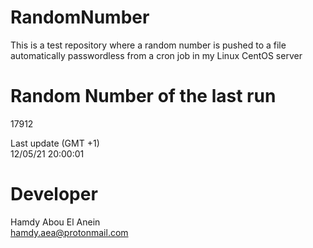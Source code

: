 # RandomNumber    
This is a test repository where a random number is pushed to a file automatically passwordless from a cron job in my Linux CentOS server    
# Random Number of the last run   
17912
      
Last update (GMT +1)    
12/05/21 20:00:01
# Developer    
Hamdy Abou El Anein   
hamdy.aea@protonmail.com
